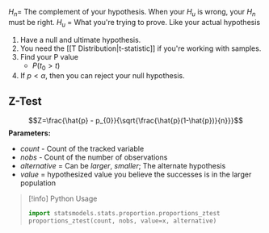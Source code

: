 
$H_{n} =$ The complement of your hypothesis. When your $H_{u}$ is wrong, your $H_{n}$ must be right.
$H_{u}$ = What you're trying to prove. Like your actual hypothesis

1. Have a null and ultimate hypothesis.
2. You need the [[T Distribution|t-statistic]] if you're working with samples.
3. Find your P value 
	- $P(t_{0} > t)$
4. If $p < \alpha$, then you can reject your null hypothesis.

## Z-Test
$$Z=\frac{\hat{p} - p_{0}}{\sqrt{\frac{\hat{p}(1-\hat{p})}{n}}}$$
**Parameters:**
- *count* - Count of the tracked variable
- *nobs* - Count of the number of observations
- *alternative* = Can be *larger*, *smaller*; The alternate hypothesis
- *value* = hypothesized value you believe the successes is in the larger population
>[!info] Python Usage
>```python
>import statsmodels.stats.proportion.proportions_ztest
>proportions_ztest(count, nobs, value=x, alternative)
>```
